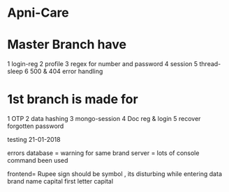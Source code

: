 # Apni-Care

# Master Branch have
1 login-reg
2 profile
3 regex for number and password
4 session
5 thread-sleep
6 500 & 404 error handling

# 1st branch is made for
1 OTP
2 data hashing
3 mongo-session
4 Doc reg & login
5 recover forgotten password

testing 21-01-2018

errors
database = warning for same brand
server =  lots of console command been used

frontend= Rupee sign should be symbol , its disturbing while entering data
            brand name capital
           first letter capital


